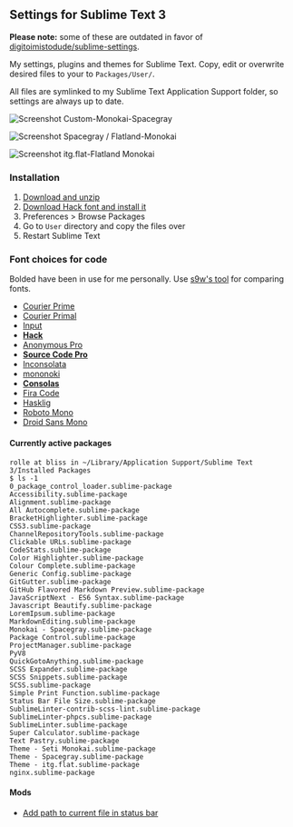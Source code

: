 ## Settings for Sublime Text 3

**Please note:** some of these are outdated in favor of [digitoimistodude/sublime-settings](https://github.com/digitoimistodude/sublime-settings).

My settings, plugins and themes for Sublime Text. Copy, edit or overwrite desired files to your to `Packages/User/`.

All files are symlinked to my Sublime Text Application Support folder, so settings are always up to date.

![Screenshot](https://rolle.design/editor-2018.png "Screenshot")
Custom-Monokai-Spacegray

![Screenshot](https://rolle.design/sublime-settings-screenshot-spacegray.png "Screenshot")
Spacegray / Flatland-Monokai

![Screenshot](https://rolle.design/sublime-settings-screenshot.png "Screenshot")
itg.flat-Flatland Monokai

### Installation

1. [Download and unzip](https://github.com/ronilaukkarinen/sublime-settings/archive/master.zip)
2. [Download Hack font and install it](http://sourcefoundry.org/hack/)
3. Preferences > Browse Packages
4. Go to `User` directory and copy the files over
5. Restart Sublime Text

### Font choices for code

Bolded have been in use for me personally. Use [s9w's tool](http://s9w.github.io/font_compare/) for comparing fonts.

- [Courier Prime](https://quoteunquoteapps.com/courierprime/)
- [Courier Primal](https://github.com/localredhead/courier-primal)
- [Input](http://input.fontbureau.com/)
- **[Hack](https://github.com/chrissimpkins/Hack)**
- [Anonymous Pro](https://www.marksimonson.com/fonts/view/anonymous-pro)
- **[Source Code Pro](https://github.com/adobe-fonts/source-code-pro/releases)**
- [Inconsolata](https://github.com/google/fonts/tree/master/ofl/inconsolata)
- [mononoki](https://madmalik.github.io/mononoki/)
- **[Consolas](https://www.microsoft.com/typography/fonts/font.aspx?FMID=1252)**
- [Fira Code](https://github.com/tonsky/FiraCode)
- [Hasklig](https://github.com/i-tu/Hasklig/)
- [Roboto Mono](https://github.com/google/fonts/tree/master/apache/robotomono)
- [Droid Sans Mono](https://github.com/AlbertoDorado/droid-sans-mono-zeromod)

#### Currently active packages

```` shell
rolle at bliss in ~/Library/Application Support/Sublime Text 3/Installed Packages
$ ls -1
0_package_control_loader.sublime-package
Accessibility.sublime-package
Alignment.sublime-package
All Autocomplete.sublime-package
BracketHighlighter.sublime-package
CSS3.sublime-package
ChannelRepositoryTools.sublime-package
Clickable URLs.sublime-package
CodeStats.sublime-package
Color Highlighter.sublime-package
Colour Complete.sublime-package
Generic Config.sublime-package
GitGutter.sublime-package
GitHub Flavored Markdown Preview.sublime-package
JavaScriptNext - ES6 Syntax.sublime-package
Javascript Beautify.sublime-package
LoremIpsum.sublime-package
MarkdownEditing.sublime-package
Monokai - Spacegray.sublime-package
Package Control.sublime-package
ProjectManager.sublime-package
PyV8
QuickGotoAnything.sublime-package
SCSS Expander.sublime-package
SCSS Snippets.sublime-package
SCSS.sublime-package
Simple Print Function.sublime-package
Status Bar File Size.sublime-package
SublimeLinter-contrib-scss-lint.sublime-package
SublimeLinter-phpcs.sublime-package
SublimeLinter.sublime-package
Super Calculator.sublime-package
Text Pastry.sublime-package
Theme - Seti Monokai.sublime-package
Theme - Spacegray.sublime-package
Theme - itg.flat.sublime-package
nginx.sublime-package
````

#### Mods

- [Add path to current file in status bar](https://forum.sublimetext.com/t/add-path-to-current-file-in-status-bar/530)

